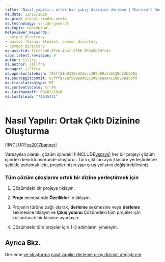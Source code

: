 ```yaml
---
title: 'Nasıl yapılır: ortak bir çıkış dizinine derleme | Microsoft Docs'
ms.date: 11/15/2016
ms.prod: visual-studio-dev14
ms.technology: vs-ide-general
ms.topic: conceptual
helpviewer_keywords:
- output directory
- builds [Visual Studio], common directory
- common directory
ms.assetid: 1fcc2c48-07cb-4c4f-9556-36945e7dfc4e
caps.latest.revision: 9
author: jillre
ms.author: jillfra
manager: jillfra
ms.openlocfilehash: f85ff51b93383d2deca409a00a3db130d52b5003
ms.sourcegitcommit: 6cfffa72af599a9d667249caaaa411bb28ea69fd
ms.translationtype: MT
ms.contentlocale: tr-TR
ms.lasthandoff: 09/02/2020
ms.locfileid: "72645421"
---
```

# <a name="how-to-build-to-a-common-output-directory"></a>Nasıl Yapılır: Ortak Çıktı Dizinine Oluşturma
[!INCLUDE[vs2017banner](../includes/vs2017banner.md)]

Varsayılan olarak, çözüm içindeki [!INCLUDE[vsprvs](../includes/vsprvs-md.md)] her bir projeyi çözüm içindeki kendi klasöründe oluşturur. Tüm çıktıları aynı klasöre yerleştirilecek şekilde zorlamak için, projelerinizin yapı çıkış yollarını değiştirebilirsiniz.

### <a name="to-place-all-solution-outputs-in-a-common-directory"></a>Tüm çözüm çıkışlarını ortak bir dizine yerleştirmek için

1. Çözümdeki bir projeye tıklayın.

2. **Proje** menüsünde **Özellikler**' e tıklayın.

3. Projenin türüne bağlı olarak, **derleme** sekmesine veya **derleme** sekmesine tıklayın ve **Çıkış yolunu** Çözümdeki tüm projeler için kullanılacak bir klasöre ayarlayın.

4. Çözümdeki tüm projeler için 1-3 adımlarını yineleyin.

## <a name="see-also"></a>Ayrıca Bkz.
 Derleme [ve oluşturma](../ide/compiling-and-building-in-visual-studio.md) [nasıl yapılır: derleme çıkış dizinini değiştirme](../ide/how-to-change-the-build-output-directory.md)
